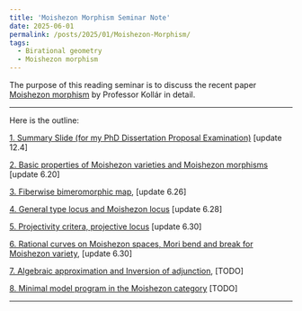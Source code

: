 ```yaml
---
title: 'Moishezon Morphism Seminar Note'
date: 2025-06-01
permalink: /posts/2025/01/Moishezon-Morphism/
tags:
  - Birational geometry
  - Moishezon morphism
---
```



The purpose of this reading seminar is to discuss the recent paper [Moishezon morphism](https://www.intlpress.com/site/pub/pages/journals/items/pamq/content/vols/0018/0004/a011/index.php?mode=ns) by Professor Kollár in detail. 


---
Here is the outline:

[1. Summary Slide (for my PhD Dissertation Proposal Examination)](https://yilimath.github.io/files/Birational/Moishezon/MoishezonSlides.pdf) [update 12.4]

[2. Basic properties of Moishezon varieties and Moishezon morphisms](https://yilimath.github.io/files/Birational/Moishezon/Moishezon1.pdf) [update 6.20]

[3. Fiberwise bimeromorphic map](https://yilimath.github.io/files/Birational/Moishezon/Moishezon2.pdf), [update 6.26]

[4. General type locus and Moishezon locus](https://yilimath.github.io/files/Birational/Moishezon/Moishezon3.pdf) [update 6.28]

[5. Projectivity critera, projective locus](https://yilimath.github.io/files/Birational/Moishezon/Moishezon4.pdf) [update 6.30]

[6. Rational curves on Moishezon spaces, Mori bend and break for Moishezon variety](https://yilimath.github.io/files/Birational/Moishezon/Moishezon5.pdf), [update 6.30]

[7. Algebraic approximation and Inversion of adjunction](https://yilimath.github.io/files/Birational/Moishezon/Moishezon4.pdf), [TODO]

[8. Minimal model program in the Moishezon category]() [TODO]

---

